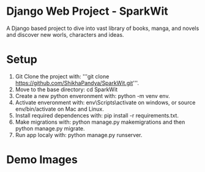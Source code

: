 # Django Web Project - SparkWit
A Django based project to dive into vast library of books, manga, and novels and discover new worls, characters and ideas.

# Setup
1. Git Clone the project with: '''git clone https://github.com/ShikhaPandya/SparkWit.git'''.
2. Move to the base directory: cd SparkWit
3. Create a new python enveronment with: python -m venv env.
4. Activate enveronment with: env\Scripts\activate on windows, or source env/bin/activate on Mac and Linux.
5. Install required dependences with: pip install -r requirements.txt.
6. Make migrations with: python manage.py makemigrations and then python manage.py migrate.
7. Run app localy with: python manage.py runserver.

# Demo Images
